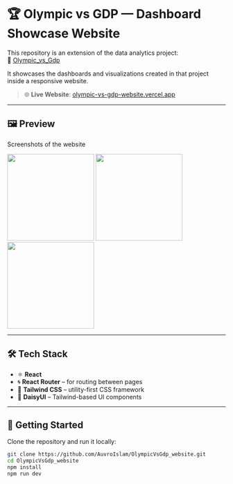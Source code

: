 # 🏆 Olympic vs GDP — Dashboard Showcase Website

This repository is an extension of the data analytics project:  
🔗 [Olympic_vs_Gdp](https://github.com/AuvroIslam/Olympic_vs_Gdp)

It showcases the dashboards and visualizations created in that project inside a responsive website.

> 🌐 **Live Website**: [olympic-vs-gdp-website.vercel.app](https://olympic-vs-gdp-website.vercel.app/)

---

## 🖼️ Preview

Screenshots of the website 
<p float="left">
  <img src="Preview/ss1.jpg" width="200" />
  <img src="Preview/ss2.jpg" width="200" />
  <img src="Preview/ss3.jpg" width="200" />
</p>

---

## 🛠️ Tech Stack

- ⚛️ **React**
- 🌀 **React Router** – for routing between pages
- 🎨 **Tailwind CSS** – utility-first CSS framework
- 🌼 **DaisyUI** – Tailwind-based UI components

---

## 🚀 Getting Started

Clone the repository and run it locally:

```bash
git clone https://github.com/AuvroIslam/OlympicVsGdp_website.git
cd OlympicVsGdp_website
npm install
npm run dev
